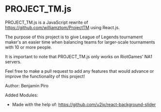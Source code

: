 # PROJECT_TM.js

PROJECT_TM.js is a JavaScript rewrite of https://github.com/williamztom/ProjectTM using React.js.

The purpose of this project is to give League of Legends tournament maker's an easier time when balancing teams for larger-scale tournaments with 10 or more people.

It is important to note that PROJECT_TM.js only works on RiotGames' NA1 servers.

Feel free to make a pull request to add any features that would advance or improve the functionality of this project!

Author: Benjamin Piro

Added Modules:
- Made with the help of: https://github.com/u2ix/react-background-slider

